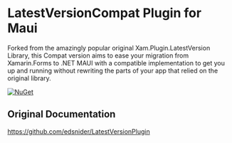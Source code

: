 # LatestVersionCompat Plugin for Maui


Forked from the amazingly popular original Xam.Plugin.LatestVersion Library, this Compat version aims to ease your migration from Xamarin.Forms to .NET MAUI with a compatible implementation to get you up and running without rewriting the parts of your app that relied on the original library.

[![NuGet](https://img.shields.io/nuget/v/Plugin.LatestVersionCompat.svg?label=nuget)](https://www.nuget.org/packages/Plugin.LatestVersionCompat)


## Original Documentation

https://github.com/edsnider/LatestVersionPlugin

